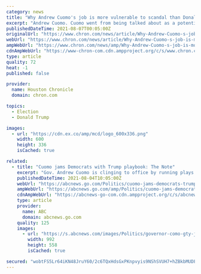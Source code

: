 ```yaml
---
category: news
title: "Why Andrew Cuomo's job is more vulnerable to scandal than Donald Trump's was"
excerpt: "Andrew Cuomo. Cuomo went from being talked about as a potential presidential candidate in the spring of 2020 – thanks in large part to his handling of the COVID-19 pandemic in New York state – to media ridicule and possible state senate impeachment now,"
publishedDateTime: 2021-08-07T00:05:00Z
originalUrl: "https://www.chron.com/news/article/Why-Andrew-Cuomo-s-job-is-more-vulnerable-to-16370307.php"
webUrl: "https://www.chron.com/news/article/Why-Andrew-Cuomo-s-job-is-more-vulnerable-to-16370307.php"
ampWebUrl: "https://www.chron.com/news/amp/Why-Andrew-Cuomo-s-job-is-more-vulnerable-to-16370307.php"
cdnAmpWebUrl: "https://www-chron-com.cdn.ampproject.org/c/s/www.chron.com/news/amp/Why-Andrew-Cuomo-s-job-is-more-vulnerable-to-16370307.php"
type: article
quality: 72
heat: -1
published: false

provider:
  name: Houston Chronicle
  domain: chron.com

topics:
  - Election
  - Donald Trump

images:
  - url: "https://cdn.ex.co/amp/mcd/logo_600x336.png"
    width: 600
    height: 336
    isCached: true

related:
  - title: "Cuomo jams Democrats with Trump playbook: The Note"
    excerpt: "Gov. Andrew Cuomo is clinging to office by running plays made familiar by former President Trump, mixing indignant denials with what-aboutism and an instinct to fight."
    publishedDateTime: 2021-08-04T10:05:00Z
    webUrl: "https://abcnews.go.com/Politics/cuomo-jams-democrats-trump-playbook-note/story?id=79245633"
    ampWebUrl: "https://abcnews.go.com/amp/Politics/cuomo-jams-democrats-trump-playbook-note/story?id=79245633"
    cdnAmpWebUrl: "https://abcnews-go-com.cdn.ampproject.org/c/s/abcnews.go.com/amp/Politics/cuomo-jams-democrats-trump-playbook-note/story?id=79245633"
    type: article
    provider:
      name: ABC
      domain: abcnews.go.com
    quality: 125
    images:
      - url: "https://s.abcnews.com/images/Politics/governor-como-gty-jt-210803_1628032388719_hpMain_16x9_992.jpg"
        width: 992
        height: 558
        isCached: true

secured: "wobtFS5Lr64iKN48JruY60/2c6TQxHdsGxPKnpvyis9NShSVUH7+hZBkbMUDFxzISab+E9F06ncaKLrAs9iITmSrC56We2gAp0inQVu5n3eZpVmUvxGqOV0rot3Dn6AqU6p06jRHqnl1wgJeYg2kFPtVhvCBOpqJBqk2xgRIioXeTtschQSqNKqfEuzn7uAd7id1dSAolTWFv8UMKWHaYsp/YL3c6z8bWzsJLTAEJnE1ZLOQGfeQdOzxTR+rlOONcTXHrZ86sPXLtpbVyGad3Go9165HPYEJg4eHLFyyOWsavQ4g7/lainyatXi/tsqTeFjhXtSi3WjZBQm0w0b6mD+akCcl2/zVNsb00pJ8iV4=;1VEz1TwPUeq/yR04z113sw=="
---
```


